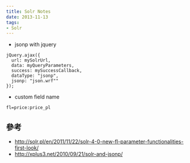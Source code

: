 ```yaml
---
title: Solr Notes
date: 2013-11-13
tags:
- Solr
---
```


* jsonp with jquery
```
jQuery.ajax({
  url: mySolrUrl,
  data: myQueryParameters,
  success: mySuccessCallback,
  dataType: "jsonp",
  jsonp: "json.wrf""
});
```

* custom field name
```
fl=price:price_pl
```

## 參考
* http://solr.pl/en/2011/11/22/solr-4-0-new-fl-parameter-functionalities-first-look/
* http://xplus3.net/2010/09/21/solr-and-jsonp/

